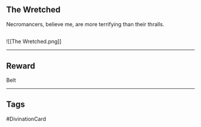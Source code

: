 ## The Wretched
Necromancers, believe me, are more terrifying than their thralls.
## 
![[The Wretched.png]]

---
## Reward
Belt

---
## Tags
#DivinationCard